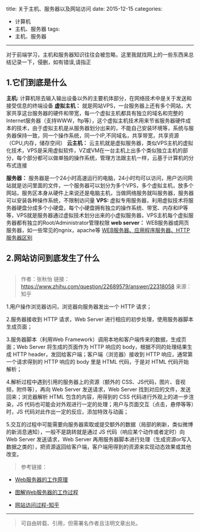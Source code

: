 title: 关于主机、服务器以及网站访问
date: 2015-12-15
categories:
  - 计算机
  - 主机、服务器
tags:
  - 主机、服务器
---
对于前端学习，主机和服务器知识往往会被忽略，这里我就找网上的一些东西来总结记录一下，侵删，如有错误,请指正

## **1.它们到底是什么**
**主机:**
计算机除去输入输出设备以外的主要机体部分，在网络技术中是关于发送和接受信息的终端设备
**虚拟主机：**
就是网站VPS，一台服务器上还有多个网站，大家共享这台服务器的硬件和带宽，每一个虚拟主机都具有独立的域名和完整的Internet服务器（支持WWW，ftp等），这个虚拟主机技术用来节省服务器硬件成本的技术，由于虚拟主机是从服务器划分出来的，不能自己安装环境等，系统与服务器保持一致，同一个操作系统，同一个IP,不同域名，共享带宽，共享资源（CPU,内存，储存空间）
**云主机：**
云主机就是虚拟服务器，类似VPS主机的虚拟化技术，VPS是采用虚拟软件，VZ或VM在一台主机上出多个类似独立主机的部分，每个部分都可以做单独的操作系统，管理方法跟主机一样，云基于计算机的分布式连接
<!--more-->
**服务器：**
服务器是一个24小时高速运行的电脑，24小时均可以访问，用户访问网站就是访问里面的文件，一个服务器可以划分为多个VPS，多个虚拟主机，放多个网站，服务区本身从硬件上来说还是电脑主机，当做网络服务就叫服务器，服务器可以安装各种操作系统，不限制访问量
**VPS:**
虚拟专用服务器，利用虚拟技术将服务器硬盘分成多个小硬盘，每个小硬盘拥有独立的操作系统、带宽、内存和IP等等，VPS就是服务器通过虚拟技术划分出来的小虚拟服务器，VPS主机每个虚拟服务器都有独立的Root/Administrator管理权限
**web server：**
WEB服务器或网页服务器，如一些常见的ngnix，apache等
[WEB服务器、应用程序服务器、HTTP服务器区别](http://www.cnblogs.com/zhaoyl/archive/2012/10/10/2718575.html)
## **2.网站访问到底发生了什么**
<img src="http://7xp9v5.com1.z0.glb.clouddn.com/0b46f21fbe096b63078e24fc0a338744eaf8ac83.jpg" alt="">

>作者：张秋怡
链接：https://www.zhihu.com/question/22689579/answer/22318058
来源：知乎

1.用户操作浏览器访问，浏览器向服务器发出一个 HTTP 请求；

2.服务器接收到 HTTP 请求，Web Server 进行相应的初步处理，使用服务器脚本生成页面；

3.服务器脚本（利用Web Framework）调用本地和客户端传来的数据，生成页面；Web Server 将生成的页面作为 HTTP 响应的 body，根据不同的处理结果生成 HTTP
header，发回给客户端；客户端（浏览器）接收到 HTTP 响应，通常第一个请求得到的 HTTP 响应的 body 里是 HTML 代码，于是对 HTML 代码开始解析；

4.解析过程中遇到引用的服务器上的资源（额外的 CSS、JS代码，图片、音视频，附件等），再向 Web Server 发送请求，Web Server 找到对应的文件，发送回来；浏览器解析 HTML 包含的内容，用得到的 CSS 代码进行外观上的进一步渲染，JS 代码也可能会对外观进行一定的处理；用户与页面交互（点击，悬停等等）时，JS 代码对此作出一定的反应，添加特效与动画；

5.交互的过程中可能需要向服务器索取或提交额外的数据（局部的刷新，类似微博的新消息通知），一般不是跳转就是通过 JS 代码（响应某个动作或者定时）向 Web Server 发送请求，Web Server 再用服务器脚本进行处理（生成资源or写入数据之类的），把资源返回给客户端，客户端用得到的资源来实现动态效果或其他改变。

>参考链接：

* [Web服务器的工作原理](http://www.codeceo.com/article/how-web-server-work.html)

* [图解Web服务器的工作过程](http://jingyan.baidu.com/article/4b52d702a863adfc5c774bf9.html)

* [网站访问过程-知乎](http://jingyan.baidu.com/article/4b52d702a863adfc5c774bf9.html)

---

>可自由转载、引用，但需署名作者且注明文章出处。